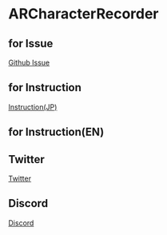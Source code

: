 # ARCharacterRecorder

## for Issue
[Github Issue](https://github.com/Yukakiri0213/CharacterRecorderAR_issues/issues)

## for Instruction
[Instruction(JP)](https://w.atwiki.jp/facetrackingar/?page=%E3%83%A2%E3%83%87%E3%83%AB%E3%81%AE%E5%85%A5%E3%82%8C%E6%96%B9%E8%A7%A3%E8%AA%AC)

## for Instruction(EN)


## Twitter
[Twitter](https://twitter.com/kitututuk_games)

## Discord
[Discord](https://discord.gg/qAHJMhX)